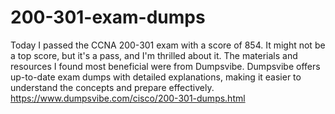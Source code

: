 # 200-301-exam-dumps
Today I passed the CCNA 200-301 exam with a score of 854. It might not be a top score, but it's a pass, and I'm thrilled about it. The materials and resources I found most beneficial were from Dumpsvibe. Dumpsvibe offers up-to-date exam dumps with detailed explanations, making it easier to understand the concepts and prepare effectively.
https://www.dumpsvibe.com/cisco/200-301-dumps.html
